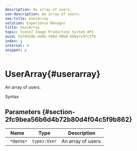 ```yaml
---
description: An array of users.
seo-description: An array of users.
seo-title: UserArray
solution: Experience Manager
title: UserArray
topic: Scene7 Image Production System API
uuid: 5b78918b-4d6b-4d0d-90b8-6b8a7c97c5f0
index: y
internal: n
snippet: y
---
```


# UserArray{#userarray}

An array of users.

 Syntax 

## Parameters {#section-2fc9bea56b6d4b72b80d4f04c5f9b862}

|  Name  | Type  | Description  |
|---|---|---|
|  ` *`items`*`  | `types:User`  | An array of users.  |

